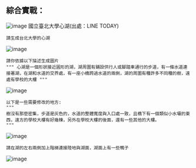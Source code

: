 ## 綜合實戰：
![image](https://github.com/user-attachments/assets/cab6ba1f-1d51-4518-bc4e-7bdcb93ddf64)
國立臺北大學心湖(出處：LINE TODAY)

    請生成台北大學的心湖
![image](https://github.com/user-attachments/assets/2ef89b69-da22-447b-be1e-dc678f8bb5b1)

    請你依據以下描述生成圖片 
    """ 心湖是一個形狀接近圓形的湖，湖周圍有鋪設供行人或腳踏車通行的步道，有一條水道連接著湖，在湖和水道的交界處，有一座小橋跨過水道的兩側，湖的周圍有種許多不同種的樹，遠處有學校的大樓 """

![image](https://github.com/user-attachments/assets/3e587d65-d944-49e7-85c2-c96ef91a26e0)

    以下是一些需要修改的地方:
    """
    樹沒有那麼密集，步道是灰色的，水道的整體寬度與入口處一致，且橋下有一個類似小水壩的東西，遠方的學校大樓有好幾棟，另外在學校大樓的後面，還有一些其他的大樓。
    """

![image](https://github.com/user-attachments/assets/d93d773e-f083-4ac9-8b33-ea558cc68ddf)

    請在湖的左右兩側加上階梯連接陸地與湖面，湖面上有一些鴨子

![image](https://github.com/user-attachments/assets/123eeaa1-3abe-4689-85ca-3f1d476e7f6e)
